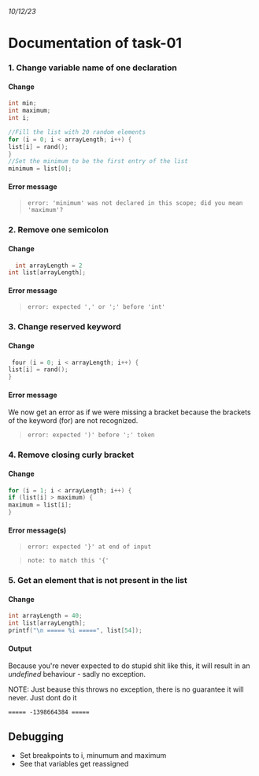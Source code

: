 *10/12/23*

# Documentation of task-01

### 1. Change variable name of one declaration

#### Change

```c++
int min;
int maximum;
int i;

//Fill the list with 20 random elements
for (i = 0; i < arrayLength; i++) {
list[i] = rand();
}
//Set the minimum to be the first entry of the list
minimum = list[0];
```

#### Error message

> ```error: 'minimum' was not declared in this scope; did you mean 'maximum'?```

### 2. Remove one semicolon

#### Change

```c++
  int arrayLength = 2
int list[arrayLength];
```

#### Error message

> ```error: expected ',' or ';' before 'int'```

### 3. Change reserved keyword

#### Change

```c++
 four (i = 0; i < arrayLength; i++) {
list[i] = rand();
}
```

#### Error message

We now get an error as if we were missing a bracket because the brackets of the keyword (for) are not recognized.
> ```error: expected ')' before ';' token```

### 4. Remove closing curly bracket

#### Change

```c++
for (i = 1; i < arrayLength; i++) {
if (list[i] > maximum) {
maximum = list[i];
}
```

#### Error message(s)

> ```error: expected '}' at end of input```

> ```note: to match this '{'```

### 5. Get an element that is not present in the list

#### Change

````c++
int arrayLength = 40;
int list[arrayLength];
printf("\n ===== %i =====", list[54]);
````

#### Output

Because you're never expected to do stupid shit like this, it will result in an *undefined* behaviour - sadly no
exception.

NOTE: Just beause this throws no exception, there is no guarantee it will never. Just dont do it

```
===== -1398664384 =====
```

## Debugging

- Set breakpoints to i, minumum and maximum
- See that variables get reassigned